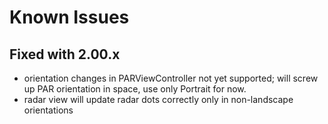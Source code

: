 # Known Issues

## Fixed with 2.00.x

* orientation changes in PARViewController not yet supported; will screw up PAR orientation in space, use only Portrait for now.
* radar view will update radar dots correctly only in non-landscape orientations